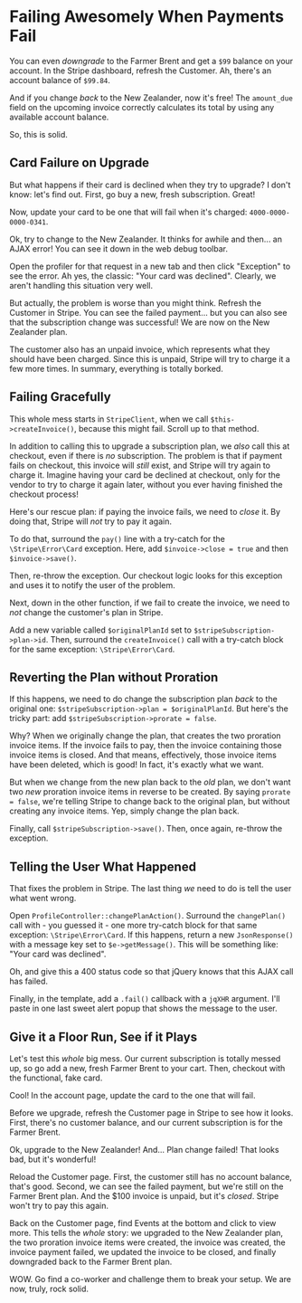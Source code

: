 # Failing Awesomely When Payments Fail

You can even *downgrade* to the Farmer Brent and get a `$99` balance on your account.
In the Stripe dashboard, refresh the Customer. Ah, there's an account balance of
`$99.84`.

And if you change *back* to the New Zealander, now it's free! The `amount_due` field
on the upcoming invoice correctly calculates its total by using any available
account balance.

So, this is solid.

## Card Failure on Upgrade

But what happens if their card is declined when they try to upgrade? I don't know:
let's find out. First, go buy a new, fresh subscription. Great!

Now, update your card to be one that will fail when it's charged: `4000-0000-0000-0341`.

Ok, try to change to the New Zealander. It thinks for awhile and then... an AJAX
error! You can see it down in the web debug toolbar. 

Open the profiler for that request in a new tab and then click "Exception" to see
the error. Ah yes, the classic: "Your card was declined". Clearly, we aren't handling
this situation very well.

But actually, the problem is worse than you might think. Refresh the Customer in
Stripe. You can see the failed payment... but you can also see that the subscription
change was successful! We are now on the New Zealander plan.

The customer also has an unpaid invoice, which represents what they should have been
charged. Since this is unpaid, Stripe will try to charge it a few more times. In summary,
everything is totally borked.

## Failing Gracefully

This whole mess starts in `StripeClient`, when we call `$this->createInvoice()`,
because this might fail. Scroll up to that method.

In addition to calling this to upgrade a subscription plan, we *also* call this
at checkout, even if there is *no* subscription. The problem is that if payment
fails on checkout, this invoice will *still* exist, and Stripe will try again to
charge it. Imagine having your card be declined at checkout, only for the vendor
to try to charge it again later, without you ever having finished the checkout process!

Here's our rescue plan: if paying the invoice fails, we need to *close* it. By doing
that, Stripe will *not* try to pay it again.

To do that, surround the `pay()` line with a try-catch for the `\Stripe\Error\Card`
exception. Here, add `$invoice->close = true` and then `$invoice->save()`.

Then, re-throw the exception. Our checkout logic looks for this exception and uses
it to notify the user of the problem.

Next, down in the other function, if we fail to create the invoice, we need to
*not* change the customer's plan in Stripe.

Add a new variable called `$originalPlanId` set to `$stripeSubscription->plan->id`.
Then, surround the `createInvoice()` call with a try-catch block for the same exception:
`\Stripe\Error\Card`.

## Reverting the Plan without Proration

If this happens, we need to do change the subscription plan *back* to the original
one: `$stripeSubscription->plan = $originalPlanId`. But here's the tricky part: add
`$stripeSubscription->prorate = false`.

Why? When we originally change the plan, that creates the two proration invoice items.
If the invoice fails to pay, then the invoice containing those invoice items is closed.
And that means, effectively, those invoice items have been deleted, which is good!
In fact, it's exactly what we want.

But when we change from the new plan back to the *old* plan, we don't want two *new*
proration invoice items in reverse to be created. By saying `prorate = false`, we're
telling Stripe to change back to the original plan, but without creating any invoice
items. Yep, simply change the plan back.

Finally, call `$stripeSubscription->save()`. Then, once again, re-throw the exception.

## Telling the User What Happened

That fixes the problem in Stripe. The last thing *we* need to do is tell the user
what went wrong.

Open `ProfileController::changePlanAction()`. Surround the `changePlan()` call with -
you guessed it - one more try-catch block for that same exception: `\Stripe\Error\Card`.
If this happens, return a new `JsonResponse()` with a message key set to `$e->getMessage()`.
This will be something like: "Your card was declined".

Oh, and give this a 400 status code so that jQuery knows that this AJAX call has failed.

Finally, in the template, add a `.fail()` callback with a `jqXHR` argument. I'll
paste in one last sweet alert popup that shows the message to the user.

## Give it a Floor Run, See if it Plays

Let's test this *whole* big mess. Our current subscription is totally messed up,
so go add a new, fresh Farmer Brent to your cart. Then, checkout with the functional,
fake card.

Cool! In the account page, update the card to the one that will fail.

Before we upgrade, refresh the Customer page in Stripe to see how it looks. First,
there's no customer balance, and our current subscription is for the Farmer Brent.

Ok, upgrade to the New Zealander! And... Plan change failed! That looks bad, but
it's wonderful! 

Reload the Customer page. First, the customer still has no account balance, that's
good. Second, we can see the failed payment, but we're still on the Farmer Brent
plan. And the $100 invoice is unpaid, but it's *closed*. Stripe won't try to pay
this again.

Back on the Customer page, find Events at the bottom and click to view more. This
tells the *whole* story: we upgraded to the New Zealander plan, the two proration
invoice items were created, the invoice was created, the invoice payment failed,
we updated the invoice to be closed, and finally downgraded back to the Farmer Brent
plan.

WOW. Go find a co-worker and challenge them to break your setup. We are now, truly,
rock solid.

